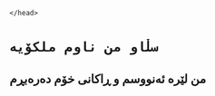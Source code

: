 <idoctype html>

<html>
    <head>
        <meta charset="UTF-8">
    <title>Right-to-Left Text</title>


<link rel="stylesheet" href="css.css" >


    </head>

<body>

<h1>

    سڵاو من ناوم ملکۆیە 

</h1>

<h2> 
    
من لێرە ئەنووسم و ڕاکانی خۆم دەرەبڕم

</h2>


</body>


</html>

